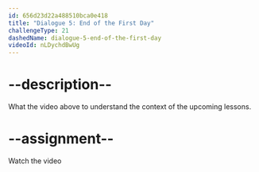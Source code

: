 ```yaml
---
id: 656d23d22a488510bca0e418
title: "Dialogue 5: End of the First Day"
challengeType: 21
dashedName: dialogue-5-end-of-the-first-day
videoId: nLDychdBwUg
---
```


# --description--

What the video above to understand the context of the upcoming lessons.

# --assignment--

Watch the video
